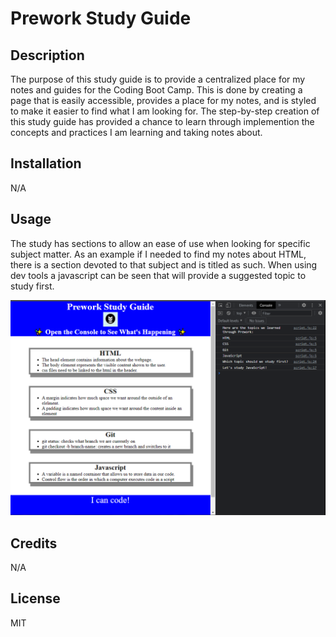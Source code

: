 # Prework Study Guide

## Description

The purpose of this study guide is to provide a centralized place for my notes and guides for the Coding Boot Camp. This is done by creating a page that is easily accessible, provides a place for my notes, and is styled to make it easier to find what I am looking for. The step-by-step creation of this study guide has provided a chance to learn through implemention the concepts and practices I am learning and taking notes about.

## Installation

N/A

## Usage

The study has sections to allow an ease of use when looking for specific subject matter. As an example if I needed to find my notes about HTML, there is a section devoted to that subject and is titled as such. When using dev tools a javascript can be seen that will provide a suggested topic to study first.

![alt text](assets/images/Screenshot.png)

## Credits

N/A

## License

MIT